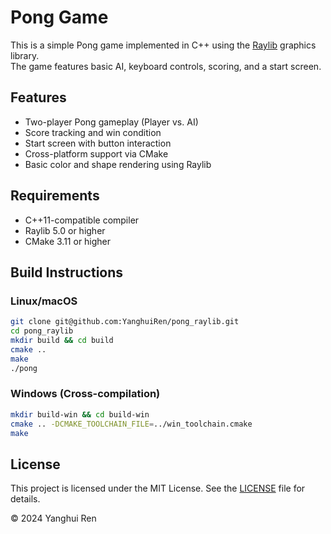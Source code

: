 # Pong Game

This is a simple Pong game implemented in C++ using the [Raylib](https://www.raylib.com/) graphics library.  
The game features basic AI, keyboard controls, scoring, and a start screen.

## Features

- Two-player Pong gameplay (Player vs. AI)
- Score tracking and win condition
- Start screen with button interaction
- Cross-platform support via CMake
- Basic color and shape rendering using Raylib

## Requirements

- C++11-compatible compiler
- Raylib 5.0 or higher
- CMake 3.11 or higher

## Build Instructions

### Linux/macOS

```bash
git clone git@github.com:YanghuiRen/pong_raylib.git
cd pong_raylib
mkdir build && cd build
cmake ..
make
./pong
```

### Windows (Cross-compilation)

```bash
mkdir build-win && cd build-win
cmake .. -DCMAKE_TOOLCHAIN_FILE=../win_toolchain.cmake
make
```

## License

This project is licensed under the MIT License. See the [LICENSE](LICENSE) file for details.

© 2024 Yanghui Ren

